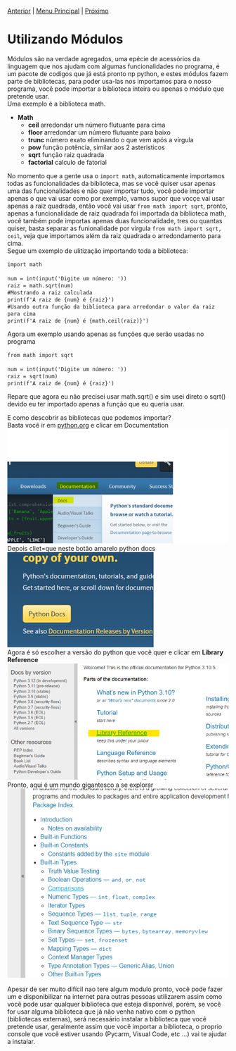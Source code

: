 [Anterior](Aula07.md) | [Menu Principal](/README.md/) | [Próximo](Aula09.md)  

# Utilizando Módulos  

Módulos são na verdade agregados, uma epécie de acessórios da linguagem que nos ajudam com algumas funcionalidades no programa, é um pacote de codigos que já está pronto np python, e estes módulos fazem parte de bibliotecas, para poder usa-las nos importamos para o nosso programa, você pode importar a biblioteca inteira ou apenas o módulo que pretende usar.  
Uma exemplo é a biblioteca math.  

- **Math**
    - **ceil**      arredondar um número flutuante para cima
    - **floor**     arredondar um número flutuante para baixo
    - **trunc**     número exato eliminando o que vem após a vírgula
    - **pow**       função potência, similar aos 2 asteristicos
    - **sqrt**      função raiz quadrada
    - **factorial** calculo de fatorial

No momento que a gente usa o `import math`, automaticamente importamos todas as funcionalidades da biblioteca, mas se você quiser usar apenas uma das funcionalidades e não quer importar tudo, você pode importar apenas o que vai usar como por exemplo, vamos supor que vocçe vai usar apenas a raiz quadrada, então você vai usar `from math import sqrt`, pronto, apenas a funcionalidade de raiz quadrada foi importada da biblioteca math, você também pode importas apenas duas funcionalidade, tres ou quantas quiser, basta separar as funionalidade por vírgula `from math import sqrt, ceil`, veja que importamos além da raiz quadrada o arredondamento para cima.  
Segue um exemplo de ulitização importando toda a biblioteca:  
```
import math

num = int(input('Digite um número: '))
raiz = math.sqrt(num)
#Mostrando a raiz calculada
print(f'A raiz de {num} é {raiz}')
#Usando outra função da biblioteca para arredondar o valor da raiz para cima
print(f'A raiz de {num} é {math.ceil(raiz)}')
```
Agora um exemplo usando apenas as funções que serão usadas no programa  
```
from math import sqrt

num = int(input('Digite um número: '))
raiz = sqrt(num)
print(f'A raiz de {num} é {raiz}')
```
Repare que agora eu não precisei usar math.sqrt() e sim usei direto o sqrt() devido eu ter importado apenas a função que eu queria usar.  

E como descobrir as bibliotecas que podemos importar?  
Basta você ir em [python.org](https://www.python.org/) e clicar em Documentation  
![](/Imagens/imgaula8doc01.png)  
Depois cliet=que neste botão amarelo python docs  
![](/Imagens/imgaula8doc02.png)  
Agora é só escolher a versão do python que você quer e clicar em **Library Reference**  
![](/Imagens/imgaula8doc03.png)  
Pronto, aqui é um mundo gigantesco a se explorar  
![](/Imagens/imgaula8doc04.png)  

Apesar de ser muito difícil nao tere algum modulo pronto, você pode fazer um e disponibilizar na internet para outras pessoas utilizarem assim como você pode usar qualquer biblioteca que esteja disponível, porém, se você for usar alguma biblioteca que já não venha nativo com o python (bibliotecas externas), será necessário instalar a biblioteca que você pretende usar, geralmente assim que você importar a biblioteca, o proprio console que você estiver usando (Pycarm, Visual Code, etc ...) vai te ajudar a instalar.


